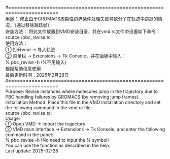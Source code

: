 
#=======================================================================  
用途： 修正由于GROMACS周期性边界条件处理失败导致分子在轨迹中跳跃的情况。（通过移除跳跃帧）  
安装方法： 将此文件放置到VMD安装目录，并在vmd.rc文件中设置如下命令：  
source <Your path to VMD>/pbc_revise.tcl  
使用方法：  
① 打开vmd → 导入轨迹   
② 菜单栏 → Extensions → Tk Console，并在面板中输入：  
%  pbc_revise -h (%不用输入)  
根据帮助信息使用  
最后更新时间：2025年2月28日  
#=======================================================================  
Purpose: Revise instances where molecules jump in the trajectory due to PBC handling failures by GROMACS (by removing jump frames).  
Installation Method: Place this file in the VMD installation directory and set the following command in the vmd.rc file:  
source <Your path to VMD>/pbc_revise.tcl  
Usage:  
① Open VMD → Import the trajectory  
② VMD main interface → Extensions → Tk Console, and enter the following command in the panel:  
% pbc_revise -h  (No need to input the % symbol)  
You can use the function as described in the help.  
Last update: 2025-02-28  
